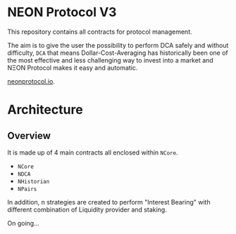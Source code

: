 # NEON Protocol V3

This repository contains all contracts for protocol management.

The aim is to give the user the possibility to perform DCA safely and without difficulty,
`DCA` that means Dollar-Cost-Averaging has historically been one of the most effective and less challenging way to invest into a market and NΞON Protocol makes it easy and automatic.

[neonprotocol.io](https://neonprotocol.io/).

# Architecture

## Overview

It is made up of 4 main contracts all enclosed within `NCore`.
- `NCore`
- `NDCA`
- `NHistorian`
- `NPairs`

In addition, n strategies are created to perform "Interest Bearing" with different combination of Liquidity provider and staking.

On going...
